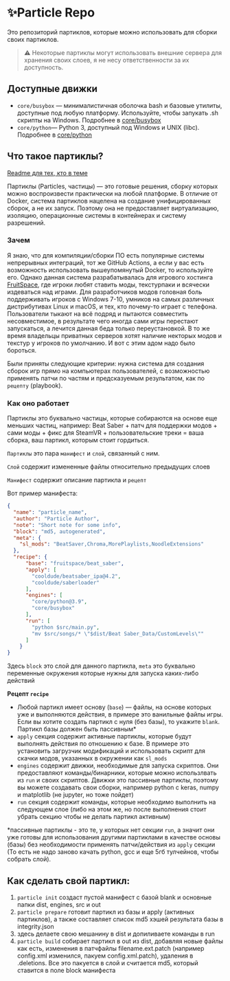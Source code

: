 # ✨Particle Repo
Это репозиторий партиклов, которые можно использовать для сборки своих партиклов.

> ⚠️ Некоторые партиклы могут использовать внешние сервера для хранения своих слоев, я не несу ответственности за их доступность.

## Доступные движки
- `core/busybox` — минималистичная оболочка bash и базовые утилиты, доступные под любую платформу. Используйте, чтобы запукать .sh скрипты на Windows. Подробнее в [core/busybox](repo/core/busybox/README.md)
- `core/python`— Python 3, доступный под Windows и UNIX (libc). Подробнее в [core/python](repo/core/python/README.md)

## Что такое партиклы?
[Readme для тех, кто в теме](README_LOL.md)

Партиклы (Particles, частицы) — это готовые решения, сборку которых можно воспроизвести практически на любой платформе. В отличие от Docker, система партиклов нацелена на создание унифицированных сборок, а не их запуск. Поэтому она не предоставляет виртуализацию, изоляцию, операционные системы в контейнерах и систему разрешений.

### Зачем
Я знаю, что для компиляции/сборки ПО есть популярные системы непрерывных интеграций, тот же GitHub Actions, а если у вас есть возможность использовать вышеупомянутый Docker, то используйте его. Однако данная система разрабатывалась для игрового хостинга [FruitSpace](https://fruitspace.ru), где игроки любят ставить моды, текстурпаки и всячески издеваться над играми. Для разработчиков модов головная боль поддерживать игроков с Windows 7-10, умников на самых различных дистрибутивах Linux и macOS, и тех, кто почему-то играет с телефона. Пользователи тыкают на всё подряд и пытаются совместить несовместимое, в результате чего иногда сами игры перестают запускаться, а лечится данная беда только переустановкой. В то же время владельцы приватных серверов хотят наличие некторых модов и текстур у игроков по умолчанию. И вот с этим адом надо было бороться.

Были приняты следующие критерии: нужна система для создания сборок игр прямо на компьютерах пользователей, с возможностью применять патчи по частям и предсказуемым результатом, как по `рецепту` (playbook).

### Как оно работает
Партиклы это буквально частицы, которые собираются на основе еще меньших частиц, например: Beat Saber + патч для поддержки модов + сами моды + фикс для SteamVR + пользовательские треки = ваша сборка, ваш партикл, которым стоит гордиться.


`Партиклы` это пара `манифест` и `слой`, связанный с ним.

`Слой` содержит измененные файлы относительно предыдущих слоев

`Манифест` содержит описание партикла и `рецепт`

Вот пример манифеста:

```json
{
  "name": "particle_name",
  "author": "Particle Author",
  "note": "Short note for some info",
  "block": "md5, autogenerated",
  "meta": {
    "sl_mods": "BeatSaver,Chroma,MorePlaylists,NoodleExtensions"
  },
  "recipe": {
      "base": "fruitspace/beat_saber",
      "apply": [
        "cooldude/beatsaber_ipa@4.2",
        "cooldude/saberloader"
      ],
      "engines": [
        "core/python@3.9",
        "core/busybox"
      ],
      "run": [
        "python $src/main.py",
        "mv $src/songs/* \"$dist/Beat Saber_Data/CustomLevels\""
      ]
    }
}
```

Здесь `block` это слой для данного партикла, `meta` это буквально переменные окружения которые нужны для запуска каких-либо действий

**Рецепт `recipe`**

* Любой партикл имеет основу (`base`) — файлы, на основе которых уже и выполняются действия, в примере это ванильные файлы игры. Если вы хотите создать партикл с нуля (без базы), то укажите `blank`. Партикл базы должен быть пассивным\*
* `apply` секция содержит активные партиклы, которые будут выполнять действия по отношению к базе. В примере это установить загрузчик модификаций и использовать скрипт для скачки модов, указанных в окружении как `sl_mods`
* `engines` содержит движки, необходимые для запуска скриптов. Они предоставляют команды/бинарники, которые можно использлвать из `run` и своих скриптов. Движки это пассивные партиклы, поэтому вы можете создавать свои сборки, например python с keras, numpy и matplotlib (не jupyter, но тоже пойдет)
* `run` секция содержит команды, которые необходимо выполнить на следующем слое (либо на этом же, но после выполнения стоит убрать секцию чтобы не делать партикл активным)

\*пассивные партиклы - это те, у которых нет секции `run`, а значит они уже готовы для использования другими партиклами в качестве основы (базы) без необходимости применять патчи/действия из `apply` секции (То есть не надо заново качать python, gcc и еще 5гб тулчейнов, чтобы собрать слой).

## Как сделать свой партикл:
1) `particle init`
      создаст пустой манифест с базой blank и основные папки dist, engines, src и out
2) `particle prepare`
      готовит партикл из базы и apply (активных партиклов), а также составляет список md5 хэшей результата базы в integrity.json
3) здесь делаете свою мешанину в dist и допиливаете команды в run
4) `particle build`
      собирает партикл в out из dist, добавляя новые файлы как есть, изменения в патчфайлы filename.ext.patch
      (например config.xml изменился, пакуем config.xml.patch), удаления в .deletions. Все это пакуется в слой
      и считается md5, который ставится в поле block манифеста